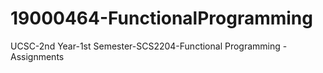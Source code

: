 # 19000464-FunctionalProgramming
UCSC-2nd Year-1st Semester-SCS2204-Functional Programming -Assignments
